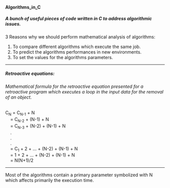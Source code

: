 #### Algorithms_in_C
##### A bunch of useful pieces of code written in C to address algorithmic issues. 


3 Reasons why we should perform mathematical analysis of algorithms:
1. To compare different algorithms which execute the same job.
2. To predict the algorithms performances in new environments.
3. To set the values for the algorithms parameters.
<hr /> 

##### Retroactive equations:

###### Mathematical formula for the retroactive equation presented for a retroactive program which executes a loop in the input data for the removal of an object.

C<sub>N</sub> = C<sub>N-1</sub> + N  <br />
           &nbsp; &nbsp;   = C<sub>N-2</sub> + (N-1) + N  <br />
           &nbsp; &nbsp;   = C<sub>N-3</sub> + (N-2) + (N-1) + N  <br />
           &nbsp; &nbsp;   . <br />
           &nbsp; &nbsp;   . <br />
           &nbsp; &nbsp;   . <br /> 
           &nbsp; &nbsp;   = C<sub>1</sub> + 2 + ... + (N-2) + (N-1) + N <br />
           &nbsp; &nbsp;   = 1 + 2 + ... + (N-2) + (N-1) + N <br />
          &nbsp; &nbsp;    = N(N+1)/2

<hr /> 

Most of the algorithms contain a primary parameter symbolized with N which affects primarily the execution time.
